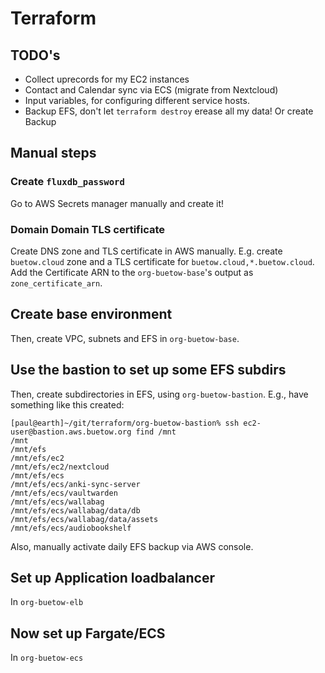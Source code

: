 # Terraform

## TODO's

* Collect uprecords for my EC2 instances
* Contact and Calendar sync via ECS (migrate from Nextcloud)
* Input variables, for configuring different service hosts.
* Backup EFS, don't let `terraform destroy` erease all my data! Or create Backup

## Manual steps

### Create `fluxdb_password` 

Go to AWS Secrets manager manually and create it!

### Domain Domain TLS certificate

Create DNS zone and TLS certificate in AWS manually. E.g. create `buetow.cloud` zone and a TLS certificate for `buetow.cloud,*.buetow.cloud`. Add the Certificate ARN to the `org-buetow-base`'s output as `zone_certificate_arn`. 

## Create base environment

Then, create VPC, subnets and EFS in `org-buetow-base`.

## Use the bastion to set up some EFS subdirs

Then, create subdirectories in EFS, using `org-buetow-bastion`. E.g., have something like this created:

```shell
[paul@earth]~/git/terraform/org-buetow-bastion% ssh ec2-user@bastion.aws.buetow.org find /mnt
/mnt
/mnt/efs
/mnt/efs/ec2
/mnt/efs/ec2/nextcloud
/mnt/efs/ecs
/mnt/efs/ecs/anki-sync-server
/mnt/efs/ecs/vaultwarden
/mnt/efs/ecs/wallabag
/mnt/efs/ecs/wallabag/data/db
/mnt/efs/ecs/wallabag/data/assets
/mnt/efs/ecs/audiobookshelf
```

Also, manually activate daily EFS backup via AWS console.

## Set up Application loadbalancer

In `org-buetow-elb`

## Now set up Fargate/ECS

In `org-buetow-ecs`
